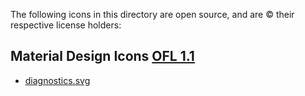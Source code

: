 The following icons in this directory are open source, and are &copy; their
respective license holders:

## Material Design Icons [OFL 1.1](<(./LICENSE.materialdesignicons.txt)>)

- [diagnostics.svg](./diagnostics.svg)

